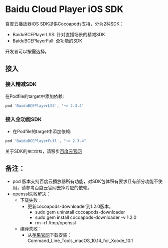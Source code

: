 # Baidu Cloud Player iOS SDK

百度云播放器iOS SDK提供Cocoapods支持，分为2种SDK：

* BaiduBCEPlayerLSS: 针对直播场景的精减SDK
* BaiduBCEPlayerFull: 全功能的SDK

开发者可以按需选择。

## 接入

### 接入精减SDK
在Podfile的target中添加依赖:
```ruby
pod 'BaiduBCEPlayerLSS', '~> 2.3.4'
```

### 接入全功能SDK
* 在Podfile的target中添加依赖:
```ruby
pod 'BaiduBCEPlayerFull', "~> 2.3.4"
```

关于SDK的`接口文档`，请移步[百度云官网](https://cloud.baidu.com/doc/Downloadcenter/player.html#.E6.92.AD.E6.94.BE.E5.99.A8iOS.20SDK)

## 备注：

* pod 版本支持百度云播放器所有功能，对SDK包体积有要求且有部分功能不使用，请参考百度云官网去掉对应的依赖。
* openssl失败解决：
    * 下载失败：
        * 更新cocoapods-downloader到1.2.0版本。
            * sudo gem uninstall cocoapods-downloader
            * sudo gem install cocoapods-downloader -v 1.2.0
            * rm -rf /tmp/openssl
    * 编译失败：
        * 从[苹果官网](https://developer.apple.com/download/more/)下载安装：Command_Line_Tools_macOS_10.14_for_Xcode_10.1